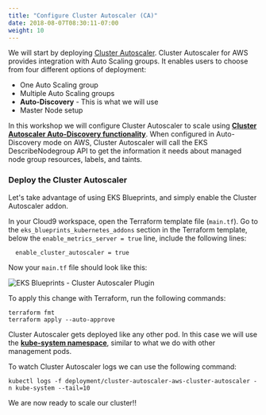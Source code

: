 ```yaml
---
title: "Configure Cluster Autoscaler (CA)"
date: 2018-08-07T08:30:11-07:00
weight: 10
---
```


We will start by deploying [Cluster Autoscaler](https://github.com/kubernetes/autoscaler/tree/master/cluster-autoscaler). Cluster Autoscaler for AWS provides integration with Auto Scaling groups. It enables users to choose from four different options of deployment:

* One Auto Scaling group
* Multiple Auto Scaling groups
* **Auto-Discovery** - This is what we will use
* Master Node setup

In this workshop we will configure Cluster Autoscaler to scale using **[Cluster Autoscaler Auto-Discovery functionality](https://github.com/kubernetes/autoscaler/blob/master/cluster-autoscaler/FAQ.md)**. When configured in Auto-Discovery mode on AWS, Cluster Autoscaler will call the EKS DescribeNodegroup API to get the information it needs about managed node group resources, labels, and taints. 

### Deploy the Cluster Autoscaler
Let's take advantage of using EKS Blueprints, and simply enable the Cluster Autoscaler addon.

In your Cloud9 workspace, open the Terraform template file (`main.tf`). Go to the `eks_blueprints_kubernetes_addons` section in the Terraform template, below the `enable_metrics_server = true` line, include the following lines:

```  
  enable_cluster_autoscaler = true
```

Now your `main.tf` file should look like this:

![EKS Blueprints - Cluster Autoscaler Plugin](/images/using_ec2_spot_instances_with_eks/prerequisites/eksblueprints_clusterautoscaler.png)

To apply this change with Terraform, run the following commands:

```
terraform fmt
terraform apply --auto-approve
```

Cluster Autoscaler gets deployed like any other pod. In this case we will use the **[kube-system namespace](https://kubernetes.io/docs/concepts/overview/working-with-objects/namespaces/)**, similar to what we do with other management pods.

To watch Cluster Autoscaler logs we can use the following command:

```
kubectl logs -f deployment/cluster-autoscaler-aws-cluster-autoscaler -n kube-system --tail=10
```

We are now ready to scale our cluster!!